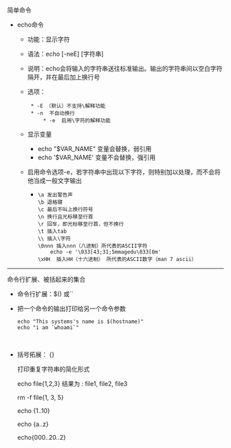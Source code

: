 简单命令

  * echo命令

      * 功能：显示字符

      * 语法：echo [-neE] [字符串]

      * 说明：echo会将输入的字符串送往标准输出。输出的字符串间以空白字符隔开，并在最后加上换行号

      * 选项：

        	 * -E （默认）不支持\解释功能
          	 * -n  不自动换行
            	 * -e  启用\字符的解释功能

    * 显示变量

      * echo "$VAR_NAME" 变量会替换，弱引用
      * echo '$VAR_NAME' 变量不会替换，强引用

    * 启用命令选项-e，若字符串中出现以下字符，则特别加以处理，而不会将他当成一般文字输出

      * ```
        \a 发出警告声
        \b 退格键
        \c 最后不叫上换行符号
        \n 换行且光标移至行首
        \r 回车，即光标移至行首，但不换行
        \t 插入tab
        \\ 插入\字符
        \0nnn 插入nnn（八进制）所代表的ASCII字符
        	echo -e '\033[43;31;5mmagedu\033[0m'
        \xHH  插入HH（十六进制） 所代表的ASCII数字（man 7 ascii）
        ```

        

------------------------

命令行扩展、被括起来的集合

 * 命令行扩展：$() 或``

 * 把一个命令的输出打印给另一个命令参数

   ```shell
   echo "This systems's name is $(hostname)"
   echo "i am `whoami`"
   ```

   ​	
   
* 括号拓展： {}

  打印重复字符串的简化形式

  echo file{1,2,3} 结果为 : file1, file2, file3

  rm -f file{1, 3, 5}

  echo {1..10}

  echo {a..z}

  echo{000..20..2}
